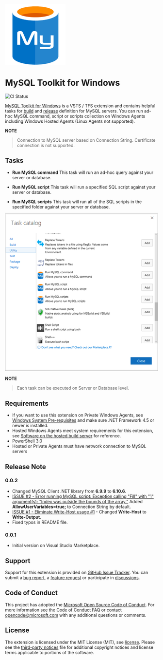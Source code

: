 ﻿![Icon](https://github.com/DariuszPorowski/VSTS-MySQL-Toolkit-Win/raw/master/images/logo.png)

# MySQL Toolkit for Windows
![CI Status](https://daporo.visualstudio.com/_apis/public/build/definitions/167b9dbb-0b5a-4f10-b97e-e6d0624b19d9/41/badge)

[MySQL Toolkit for Windows](https://aka.ms/vstsmysqlwin) is a VSTS / TFS extension and contains helpful tasks for [build](https://www.visualstudio.com/en-us/docs/build/define/create) and [release](https://www.visualstudio.com/en-us/docs/release/author-release-definition/more-release-definition) definition for MySQL servers. You can run ad-hoc MySQL command, script or scripts collection on Windows Agents including Windows Hosted Agents (Linux Agents not supported).

**NOTE**
> Connection to MySQL server based on Connection String. Certificate connection is not supported.

## Tasks
* **Run MySQL command**
This task will run an ad-hoc query against your server or database.

* **Run MySQL script**
This task will run a specified SQL script against your server or database.

* **Run MySQL scripts**
This task will run all of the SQL scripts in the specified folder against your server or database.

![Task Catalog](https://github.com/DariuszPorowski/VSTS-MySQL-Toolkit-Win/raw/master/images/taskcatalog.png)

**NOTE**
> Each task can be executed on Server or Database level.

## Requirements
* If you want to use this extension on Private Windows Agents, see [Windows System Pre-requisites](https://github.com/Microsoft/vsts-agent/blob/master/docs/start/envwin.md) and make sure .NET Framework 4.5 or newer is installed.
* Hosted Windows Agents meet system requirements for this extension, see [Software on the hosted build server](https://www.visualstudio.com/en-us/docs/build/admin/agents/hosted-pool#software-on-the-hosted-build-server) for reference.
* PowerShell 3.0
* Hosted or Private Agents must have network connection to MySQL servers

## Release Note
### 0.0.2
* Changed MySQL Client .NET library from **6.9.9** to **6.10.6**.
* [ISSUE #2 - Error running MySQL script: Exception calling "Fill" with "1" argument(s): "Index was outside the bounds of the array."](https://github.com/DariuszPorowski/VSTS-MySQL-Toolkit-Win/issues/s) Added **AllowUserVariables=true;** to Connection String by default.
* [ISSUE #1 - Eliminate Write-Host usage #1](https://github.com/DariuszPorowski/VSTS-MySQL-Toolkit-Win/issues/1) - Changed **Write-Host** to **Write-Output**.
* Fixed typos in README file.

### 0.0.1
* Initial version on Visual Studio Marketplace.

## Support
Support for this extension is provided on [GitHub Issue Tracker](https://github.com/DariuszPorowski/VSTS-MySQL-Toolkit-Win/issues). You can submit a [bug report](https://github.com/DariuszPorowski/VSTS-MySQL-Toolkit-Win/issues/new), a [feature request](https://github.com/DariuszPorowski/VSTS-MySQL-Toolkit-Win/issues/new) or participate in [discussions](https://github.com/DariuszPorowski/VSTS-MySQL-Toolkit-Win/issues).

## Code of Conduct
This project has adopted the [Microsoft Open Source Code of Conduct](https://opensource.microsoft.com/codeofconduct/). For more information see the [Code of Conduct FAQ](https://opensource.microsoft.com/codeofconduct/faq/) or contact [opencode@microsoft.com](mailto:opencode@microsoft.com) with any additional questions or comments.

## License
The extension is licensed under the MIT License (MIT), see [license](https://github.com/DariuszPorowski/VSTS-MySQL-Toolkit-Win/blob/master/LICENSE).
Please see the [third-party notices](https://github.com/DariuszPorowski/VSTS-MySQL-Toolkit-Win/blob/master/ThirdPartyNotices.md) file for additional copyright notices and license terms applicable to portions of the software.